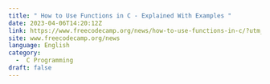 ```yaml
---
title: " How to Use Functions in C - Explained With Examples "
date: 2023-04-06T14:20:12Z
link: https://www.freecodecamp.org/news/how-to-use-functions-in-c/?utm_medium=RSS&utm_source=news.12bit.vn
site: www.freecodecamp.org/news
language: English
category:
  -  C Programming 
draft: false
---
```

